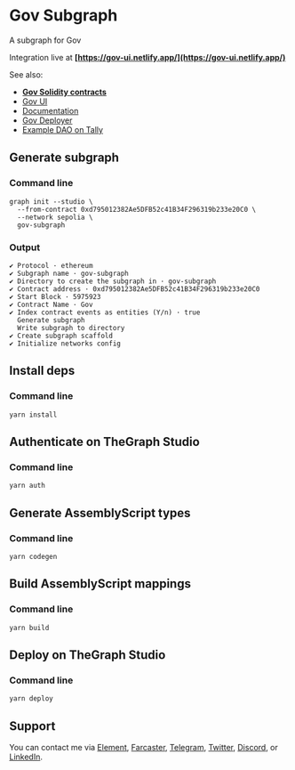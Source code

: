 # Gov Subgraph

A subgraph for Gov

Integration live at **[https://gov-ui.netlify.app/](https://gov-ui.netlify.app/)**

See also:

- **[Gov Solidity contracts](https://github.com/w3hc/gov)**
- [Gov UI](https://gov-ui.netlify.app/)
- [Documentation](https://w3hc.github.io/gov-docs/)
- [Gov Deployer](https://github.com/w3hc/gov-deployer)
- [Example DAO on Tally](https://www.tally.xyz/gov/web3-hackers-collective)

## Generate subgraph

### Command line

```
graph init --studio \
  --from-contract 0xd795012382Ae5DFB52c41B34F296319b233e20C0 \
  --network sepolia \
  gov-subgraph
```

### Output

```
✔ Protocol · ethereum
✔ Subgraph name · gov-subgraph
✔ Directory to create the subgraph in · gov-subgraph
✔ Contract address · 0xd795012382Ae5DFB52c41B34F296319b233e20C0
✔ Start Block · 5975923
✔ Contract Name · Gov
✔ Index contract events as entities (Y/n) · true
  Generate subgraph
  Write subgraph to directory
✔ Create subgraph scaffold
✔ Initialize networks config
```

## Install deps

### Command line

```
yarn install
```

## Authenticate on TheGraph Studio

### Command line

```
yarn auth
```

## Generate AssemblyScript types

### Command line

```
yarn codegen
```

## Build AssemblyScript mappings

### Command line

```
yarn build
```

## Deploy on TheGraph Studio

### Command line

```
yarn deploy
```

## Support

You can contact me via [Element](https://matrix.to/#/@julienbrg:matrix.org), [Farcaster](https://warpcast.com/julien-), [Telegram](https://t.me/julienbrg), [Twitter](https://twitter.com/julienbrg), [Discord](https://discordapp.com/users/julienbrg), or [LinkedIn](https://www.linkedin.com/in/julienberanger/).

